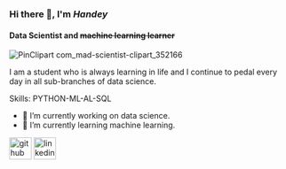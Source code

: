 ### Hi there 👋, I'm *Handey*
#### **Data Scientist** and ~~machine learning learner~~

![PinClipart com_mad-scientist-clipart_352166](https://user-images.githubusercontent.com/58116973/126014822-330c03a4-212f-484a-9c3c-48024088b640.png)

I am a student who is always learning in life and I continue to pedal every day in all sub-branches of data science.

Skills: PYTHON-ML-AL-SQL

- 🔭 I’m currently working on data science. 
- 🌱 I’m currently learning machine learning. 


[<img src='https://cdn.jsdelivr.net/npm/simple-icons@3.0.1/icons/github.svg' alt='github' height='40'>](https://github.com/https://github.com/thelcloud)  [<img src='https://cdn.jsdelivr.net/npm/simple-icons@3.0.1/icons/linkedin.svg' alt='linkedin' height='40'>](https://www.linkedin.com/in/https://www.linkedin.com/in/hande-k%C3%BC%C3%A7%C3%BCkbulut//)  


